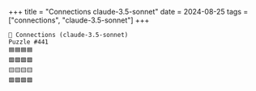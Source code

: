 +++
title = "Connections claude-3.5-sonnet"
date = 2024-08-25
tags = ["connections", "claude-3.5-sonnet"]
+++

```text
🤖 Connections (claude-3.5-sonnet) 
Puzzle #441
🟦🟦🟦🟦
🟩🟩🟩🟩
🟨🟨🟨🟨
🟪🟪🟪🟪
```
